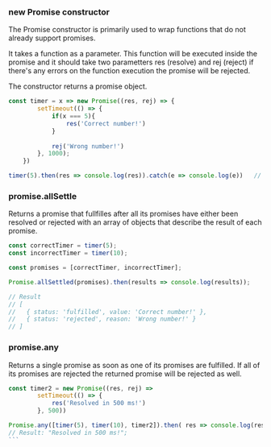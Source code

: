 ### new Promise constructor
The Promise constructor is primarily used to wrap functions that do not already support promises.

It takes a function as a parameter. This function will be executed inside the promise and it should take two parametters res (resolve) and rej (reject) if there's any errors on the function execution the promise will be rejected.

The constructor returns a promise object.

```js
const timer = x => new Promise((res, rej) => {
        setTimeout(() => {
            if(x === 5){
                res('Correct number!')
            }
                
            rej('Wrong number!')
        }, 1000);
    })

timer(5).then(res => console.log(res)).catch(e => console.log(e))   // Result: "Correct number!"
```

### promise.allSettle

Returns a promise that fullfilles after all its promises have either been resolved or rejected with an array of objects that describe the result of each promise.

```js
const correctTimer = timer(5);
const incorrectTimer = timer(10);

const promises = [correctTimer, incorrectTimer];

Promise.allSettled(promises).then(results => console.log(results));

// Result
// [
//   { status: 'fulfilled', value: 'Correct number!' },        
//   { status: 'rejected', reason: 'Wrong number!' }
// ]
```

### promise.any

Returns a single promise as soon as one of its promises are fulfilled. If all of its promises are rejected the returned promise will be rejected as well.
````js
const timer2 = new Promise((res, rej) => 
        setTimeout(() => {
            res('Resolved in 500 ms!')
        }, 500))

Promise.any([timer(5), timer(10), timer2]).then( res => console.log(res) ).catch(e => console.log(e))
// Result: "Resolved in 500 ms!";
```